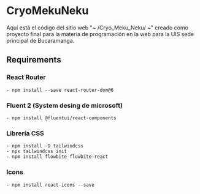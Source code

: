 # CryoMekuNeku

Aquí está el código del sitio web "~ /Cryo_Meku_Neku/ ~" creado como proyecto final para la materia de programación en la web para la UIS sede principal de Bucaramanga.

## Requirements
### React Router
    - npm install --save react-router-dom@6
### Fluent 2 (System desing de microsoft)
    - npm install @fluentui/react-components
### Librería CSS
    - npm install -D tailwindcss
    - npx tailwindcss init
    - npm install flowbite flowbite-react
### Icons
    - npm install react-icons --save
